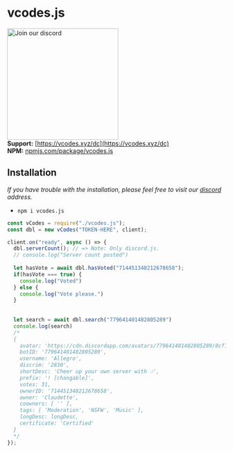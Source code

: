 # vcodes.js
<a href="https://vcodes.xyz/dc" target="_blank"><img src="https://img.devsforum.net/tr/img/h1Z2X3.png" alt="Join our discord" width="256"></a><br>
**Support:** [https://vcodes.xyz/dc](https://vcodes.xyz/dc) <br>
**NPM:** [npmjs.com/package/vcodes.js](https://www.npmjs.com/package/vcodes.js)<br>

## Installation
*If you have trouble with the installation, please feel free to visit our [discord](https://vcodes.xyz/dc) address.*
- `npm i vcodes.js`

```js
const vCodes = require("./vcodes.js");
const dbl = new vCodes("TOKEN-HERE", client);

client.on("ready", async () => {
  dbl.serverCount(); // => Note: Only discord.js.
  // console.log("Server count posted")
  
  let hasVote = await dbl.hasVoted("714451348212678658");
  if(hasVote === true) {
    console.log("Voted")
  } else {
    console.log("Vote please.")
  }
  
  
  let search = await dbl.search("779641401482805289")
  console.log(search)
  /*
  {
    avatar: 'https://cdn.discordapp.com/avatars/779641401482805289/8cf145d2189d76cc110101b7a69c6b20.webp',
    botID: '779641401482805289',
    username: 'Allegro',
    discrim: '2830',
    shortDesc: 'Cheer up your own server with 🎶',
    prefix: '! [changable]',
    votes: 31,
    ownerID: '714451348212678658',
    owner: 'Claudette',
    coowners: [ '' ],
    tags: [ 'Moderation', 'NSFW', 'Music' ],
    longDesc: longDesc,
    certificate: 'Certified'
  }
  */
});
```

